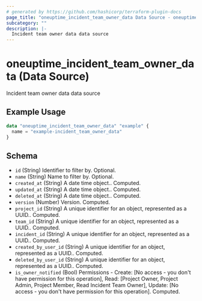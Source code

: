 ```yaml
---
# generated by https://github.com/hashicorp/terraform-plugin-docs
page_title: "oneuptime_incident_team_owner_data Data Source - oneuptime"
subcategory: ""
description: |-
  Incident team owner data data source
---
```


# oneuptime_incident_team_owner_data (Data Source)

Incident team owner data data source

## Example Usage

```terraform
data "oneuptime_incident_team_owner_data" "example" {
  name = "example-incident_team_owner_data"
}
```

## Schema

- `id` (String) Identifier to filter by. Optional.
- `name` (String) Name to filter by. Optional.
- `created_at` (String) A date time object.. Computed.
- `updated_at` (String) A date time object.. Computed.
- `deleted_at` (String) A date time object.. Computed.
- `version` (Number) Version. Computed.
- `project_id` (String) A unique identifier for an object, represented as a UUID.. Computed.
- `team_id` (String) A unique identifier for an object, represented as a UUID.. Computed.
- `incident_id` (String) A unique identifier for an object, represented as a UUID.. Computed.
- `created_by_user_id` (String) A unique identifier for an object, represented as a UUID.. Computed.
- `deleted_by_user_id` (String) A unique identifier for an object, represented as a UUID.. Computed.
- `is_owner_notified` (Bool) Permissions - Create: [No access - you don't have permission for this operation], Read: [Project Owner, Project Admin, Project Member, Read Incident Team Owner], Update: [No access - you don't have permission for this operation]. Computed.
